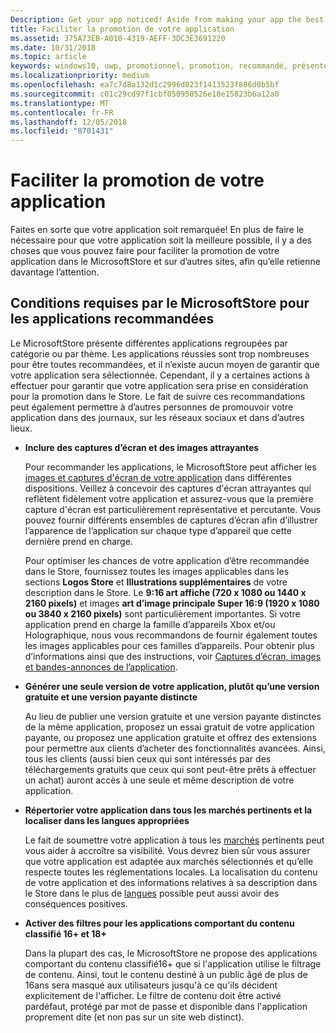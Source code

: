 ```yaml
---
Description: Get your app noticed! Aside from making your app the best it can be, there are things you can do that make it easy for the Microsoft Store and other sites to showcase your app and help it get more attention.
title: Faciliter la promotion de votre application
ms.assetid: 375A73EB-A010-4319-AEFF-3DC3E3691220
ms.date: 10/31/2018
ms.topic: article
keywords: windows10, uwp, promotionnel, promotion, recommandé, présenter, store
ms.localizationpriority: medium
ms.openlocfilehash: ea7c7d8a132d1c2996d023f1413523f806d0b5bf
ms.sourcegitcommit: c01c29cd97f1cbf050950526e18e15823b6a12a0
ms.translationtype: MT
ms.contentlocale: fr-FR
ms.lasthandoff: 12/05/2018
ms.locfileid: "8701431"
---
```

# <a name="make-your-app-easier-to-promote"></a>Faciliter la promotion de votre application


Faites en sorte que votre application soit remarquée! En plus de faire le nécessaire pour que votre application soit la meilleure possible, il y a des choses que vous pouvez faire pour faciliter la promotion de votre application dans le MicrosoftStore et sur d’autres sites, afin qu’elle retienne davantage l’attention.


## <a name="microsoft-store-requirements-for-featured-apps"></a>Conditions requises par le MicrosoftStore pour les applications recommandées

Le MicrosoftStore présente différentes applications regroupées par catégorie ou par thème. Les applications réussies sont trop nombreuses pour être toutes recommandées, et il n’existe aucun moyen de garantir que votre application sera sélectionnée. Cependant, il y a certaines actions à effectuer pour garantir que votre application sera prise en considération pour la promotion dans le Store. Le fait de suivre ces recommandations peut également permettre à d’autres personnes de promouvoir votre application dans des journaux, sur les réseaux sociaux et dans d’autres lieux.

-   **Inclure des captures d’écran et des images attrayantes**

    Pour recommander les applications, le MicrosoftStore peut afficher les [images et captures d'écran de votre application](app-screenshots-and-images.md) dans différentes dispositions. Veillez à concevoir des captures d'écran attrayantes qui reflètent fidèlement votre application et assurez-vous que la première capture d'écran est particulièrement représentative et percutante. Vous pouvez fournir différents ensembles de captures d’écran afin d’illustrer l’apparence de l’application sur chaque type d’appareil que cette dernière prend en charge.

    Pour optimiser les chances de votre application d’être recommandée dans le Store, fournissez toutes les images applicables dans les sections **Logos Store** et **Illustrations supplémentaires** de votre description dans le Store. Le **9:16 art affiche (720 x 1080 ou 1440 x 2160 pixels)** et images **art d’image principale Super 16:9 (1920 x 1080 ou 3840 x 2160 pixels)** sont particulièrement importantes. Si votre application prend en charge la famille d’appareils Xbox et/ou Holographique, nous vous recommandons de fournir également toutes les images applicables pour ces familles d’appareils. Pour obtenir plus d’informations ainsi que des instructions, voir [Captures d’écran, images et bandes-annonces de l’application](app-screenshots-and-images.md).

-   **Générer une seule version de votre application, plutôt qu’une version gratuite et une version payante distincte**

    Au lieu de publier une version gratuite et une version payante distinctes de la même application, proposez un essai gratuit de votre application payante, ou proposez une application gratuite et offrez des extensions pour permettre aux clients d’acheter des fonctionnalités avancées. Ainsi, tous les clients (aussi bien ceux qui sont intéressés par des téléchargements gratuits que ceux qui sont peut-être prêts à effectuer un achat) auront accès à une seule et même description de votre application.

-   **Répertorier votre application dans tous les marchés pertinents et la localiser dans les langues appropriées**

    Le fait de soumettre votre application à tous les [marchés](define-pricing-and-market-selection.md) pertinents peut vous aider à accroître sa visibilité. Vous devrez bien sûr vous assurer que votre application est adaptée aux marchés sélectionnés et qu’elle respecte toutes les réglementations locales. La localisation du contenu de votre application et des informations relatives à sa description dans le Store dans le plus de [langues](supported-languages.md) possible peut aussi avoir des conséquences positives.

-   **Activer des filtres pour les applications comportant du contenu classifié 16+ et 18+**

    Dans la plupart des cas, le MicrosoftStore ne propose des applications comportant du contenu classifié16+ que si l'application utilise le filtrage de contenu. Ainsi, tout le contenu destiné à un public âgé de plus de 16ans sera masqué aux utilisateurs jusqu'à ce qu'ils décident explicitement de l'afficher. Le filtre de contenu doit être activé pardéfaut, protégé par mot de passe et disponible dans l'application proprement dite (et non pas sur un site web distinct).



 




